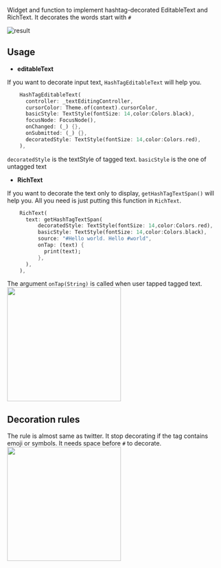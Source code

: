 
Widget and function to implement hashtag-decorated EditableText and RichText.
It decorates the words start with `#`


![result](https://user-images.githubusercontent.com/43510799/76334550-88a32b00-6336-11ea-8209-baa65ede1ca1.gif)

## Usage

- **editableText**

If you want to decorate input text, `HashTagEditableText` will help you.
```dart
    HashTagEditableText(
      controller: _textEditingController,
      cursorColor: Theme.of(context).cursorColor,
      basicStyle: TextStyle(fontSize: 14,color:Colors.black),
      focusNode: FocusNode(),
      onChanged: (_) {},
      onSubmitted: (_) {},
      decoratedStyle: TextStyle(fontSize: 14,color:Colors.red),
    ),
```
`decoratedStyle` is the textStyle of tagged text. `basicStyle` is the one of untagged text

- **RichText**

If you want to decorate the text only to display, `getHashTagTextSpan()` will help you.
All you need is just putting this function in `RichText`.
```dart
    RichText(
      text: getHashTagTextSpan(
          decoratedStyle: TextStyle(fontSize: 14,color:Colors.red),
          basicStyle: TextStyle(fontSize: 14,color:Colors.black),
          source: "#Hello world. Hello #world",
          onTap: (text) {
            print(text);
          },
      ),
    ),
```
The argument `onTap(String)` is called when user tapped tagged text.
<img src="https://user-images.githubusercontent.com/43510799/76335010-3a425c00-6337-11ea-98ed-d0bbf1cd4590.png" width = "265"/>

## Decoration rules

The rule is almost same as twitter. It stop decorating if the tag contains emoji or symbols.
It needs space before `#` to decorate.
<img src="https://user-images.githubusercontent.com/43510799/76335013-3c0c1f80-6337-11ea-8047-745082c52df4.png" width = "265"/>


